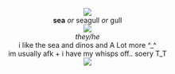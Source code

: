 <p align="center">
 <img src="https://cdn.discordapp.com/attachments/640704471042883654/992973750385508382/anchor_line2.gif"><br>
 <b>sea</b> <i>or</i> seagull <i>or</i> gull<br>
 <img src="https://cdn.discordapp.com/attachments/640704471042883654/992971380289196143/swimd.gif"><br>
 <i>they/he</i><br>
 i like the sea and dinos and A Lot more ^_^<br>
 im usually afk + i have my whisps off.. soery T_T<br>
 <img src="https://cdn.discordapp.com/attachments/640704471042883654/992973750385508382/anchor_line2.gif">
</p>
